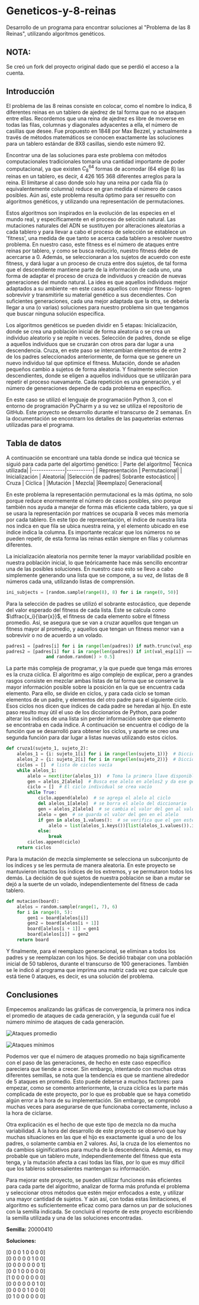 # Geneticos-y-8-reinas
Desarrollo de un programa para encontrar soluciones al "Problema de las 8 Reinas", utilizando algoritmos genéticos.

## NOTA:
Se creó un fork del proyecto original dado que se perdió el acceso a la cuenta.

## Introducción

El problema de las 8 reinas consiste en colocar, como el nombre lo indica, 8 diferentes reinas en un tablero de ajedrez de tal forma que no se ataquen entre ellas. Recordemos que una reina de ajedrez es libre de moverse en todas las filas, columnas y diagonales adyacentes a ella, el número de casillas que desee. Fue propuesto en 1848 por Max Bezzel, y actualmente a través de métodos matemáticos se conocen exactamente las soluciones para un tablero estándar de 8X8 casillas, siendo este número 92. 

Encontrar una de las soluciones para este problema con métodos computacionales tradicionales tomaría una cantidad importante de poder computacional, ya que existen $C^{64}_8$ formas de acomodar (64 elige 8) las reinas en un tablero, es decir, 4 426 165 368 diferentes arreglos para la reina. El limitarse al caso donde solo hay una reina por cada fila (o equivalentemente columna) reduce en gran medida el número de casos posibles. Aún así, este problema resulta óptimo para ser resuelto con algoritmos genéticos, y utilizando una representación de permutaciones.

Estos algoritmos son inspirados en la evolución de las especies en el mundo real, y específicamente en el proceso de selcción natural. Las mutaciones naturales del ADN se sustituyen por alteraciones aleatorias a cada tablero y para llevar a cabo el proceso de selección se establece un 'fitness', una medida de que tanto se acerca cada tablero a resolver nuestro problema. En nuestro caso, este fitness es el número de ataques entre reinas por tablero, y como se busca reducirlo, nuestro fitness debe de acercarse a 0. Además, se seleccionaran a los sujetos de acuerdo con este fitness, y dará lugar a un proceso de cruza entre dos sujetos, de tal forma que el descendiente mantiene parte de la información de cada uno, una forma de adaptar el proceso de cruza de individuos y creación de nuevas generaciones del mundo natural.  La idea es que aquellos individuos mejor adaptados a su ambiente -en este casos aquellos con mejor fitness- logren sobrevivir y transmitirle su material genético a sus decendientes. Con suficientes generaciones, cada una mejor adaptada que la otra, se debería llegar a una (o varias) soluciones para nuestro problema sin que tengamos que buscar ninguna solución específica.

Los algoritmos genéticos se pueden dividir en 5 etapas: Inicialización, donde se crea una población inicial de forma aleatoria o se crea un individuo aleatorio y se repite n veces. Selección de padres, donde se elige a aquellos individuos que se cruzarán con otros para dar lugar a una descendencia. Cruza, en este paso se intercambian elementos de entre 2 de los padres seleccionados anteriormente, de forma que se genere un nuevo individuo tal que optimice el fitness. Mutación, donde se añaden pequeños cambio a sujetos de forma aleatoria. Y finalmente seleccion descendientes, donde se eligen a aquellos individuos que se utilizarán para repetir el proceso nuevamante. Cada repetición es una generación, y el número de generaciones depende de cada problema en específico.

En este caso se utilizó el lenguaje de programación Python 3, con el entorno de programación PyCharm y a su vez se utiliza el repositorio de GitHub. Este proyecto se desarrollo durante el transcurso de 2 semanas. En la documentación se encontrarn los detalles de las paqueterías externas utilizadas para el programa.

## Tabla de datos
A continuación se encontraré una tabla donde se indica qué técnica se siguió para cada parte del algortimo genético:
| Parte del algoritmo| Técnica utilizada|
|--------------|-----------|
| Representación | Permutacional|
| Inicialización | Aleatoria|
|Selección de padres| Sobrante estocástico|
| Cruza | Cíclica |
|Mutación | Mezcla|
|Reemplazo| Generacional|

En este problema la representación permutacional es la más óptima, no solo porque reduce enormemente el número de casos posibles, sino porque también nos ayuda a manejar de forma más eficiente cada tablero, ya que si se usara la representación por matrices se ocuparía 8 veces más memoria por cada tablero. En este tipo de representación, el índice de nuestra lista nos indica en que fila se ubica nuestra reina, y el elemento ubicado en ese índice indica la columna. Es importante recalcar que los números no se pueden repetir, de esta forma las reinas están siempre en filas y columnas diferentes.

La inicialización aleatoria nos permite tener la mayor variabilidad posible en nuestra población inicial, lo que teóricamente hace más sencillo encontrar una de las posibles soluciones. En nuestro caso esto se llevo a cabo simplemente generando una lista que se compone, a su vez, de listas de 8 números cada una, utilizando listas de comprensión.

``` python
ini_subjects = [random.sample(range(8), 8) for i in range(0, 50)]
```
Para la selección de padres se utilizó el sobrante estocástico, que depende del valor esperado del fitness de cada lista. Este se calcula como 
$\dfrac{x_i}{\bar{x}}$, el fitness de cada elemento sobre el fitness promedio. Así, se asegura que se van a cruzar aquellos que tengan un fitness mayor al promedio, y aquellos que tengan un fitness menor van a sobrevivir o no de acuerdo a un volado.
```python
padres1 = [padres[i] for i in range(len(padres)) if math.trunc(val_esp[i]) > 0]
padres2 = [padres[i] for i in range(len(padres)) if int(val_esp[i]) == 0
               and random.random() > 0.5]
```
La parte más compleja de programar, y la que puede que tenga más errores es la cruza cíclica. El algoritmo es algo complejo de explicar, pero a grandes rasgos consiste en mezclar ambas listas de tal forma que se conserve la mayor información posible sobre la posición en la que se encuentra cada elemento. Para ello, se divide en ciclos, y para cada ciclo se toman elementos de un padre, y elementos del otro padre para el siguiente ciclo. Esos ciclos nos dicen que índices de cada padre se heredan al hijo. En este paso resulto muy útil el uso de los diccionarios de Python, para poder alterar los índices de una lista sin perder información sobre que elemento se encontraba en cada índice. A continuación se encuentra el código de la función que se desarrolló  para obtener los ciclos, y aparte se creo una segunda función para dar lugar a listas nuevas utilizando estos ciclos.
```python
def cruza1(sujeto_1, sujeto_2):
    alelos_1 = {i: sujeto_1[i] for i in range(len(sujeto_1))}  # Diccionario de los alelos del primer sujeto
    alelos_2 = {i: sujeto_2[i] for i in range(len(sujeto_2))}  # Diccionario de los alelos del segundo sujeto
    ciclos = []  # lista de ciclos vacía
    while alelos_1:
        alelo = next(iter(alelos_1))  # Toma la primera llave disponible en alelos 1
        gen = alelos_2[alelo]  # Busca ese alelo en alelos2 y da ese gen
        ciclo = []  # El ciclo individual se crea vacío
        while True:
            ciclo.append(alelo)  # se agrega el alelo al ciclo
            del alelos_1[alelo]  # se borra el alelo del diccionario
            gen = alelos_2[alelo]  # se cambia el valor del gen al valor del alelo actual
            alelo = gen  # se guarda el valor del gen en el alelo
            if gen in alelos_1.values():  # se verifica que el gen esté en los disponibles
                alelo = list(alelos_1.keys())[list(alelos_1.values()).index(alelo)]
            else:
                break
        ciclos.append(ciclo)
    return ciclos
```
Para la mutación de mezcla simplemente se selecciona un subconjunto de los índices y se les permuta de manera aleatoria. En este proyecto se mantuvieron intactos los índices de los extremos, y se permutaron todos los demás. La decisión de qué sujetos de nuestra población se iban a mutar se dejó a la suerte de un volado, independientemente del fitness de cada tablero.

``` python
def mutacion(board):
    alelos = random.sample(range(1, 7), 6)
    for i in range(0, 5):
        gen1 = board[alelos[i]]
        gen2 = board[alelos[i + 1]]
        board[alelos[i + 1]] = gen1
        board[alelos[i]] = gen2
    return board
```
Y finalmente, para el reemplazo generacional, se eliminan a todos los padres y se reemplazan con los hijos. Se decidió trabajar con una población inicial de 50 tableros, durante el transcurso de 100 generaciones. También se le indicó al programa que imprima una matriz cada vez que calcule que está tiene 0 ataques, es decir, es una solución del problema.

## Conclusiones

Empecemos analizando las gráficas de convergencia, la primera nos indica el promedio de ataques de cada generación, y la segunda cuál fue el número mínimo de ataques de cada generación.

![Ataques promedio](https://github.com/Sesilu00/Geneticos-y-8-reinas/blob/main/ataques_promedio.png)

![Ataques mínimos](https://github.com/Sesilu00/Geneticos-y-8-reinas/blob/main/ataques_minimos.png)

Podemos ver que el número de ataques promedio no baja significamente con el paso de las generaciones, de hecho en este caso específico pareciera que tiende a crecer. Sin embargo, intentando con muchas otras diferentes semillas, se nota que la tendencia es que se mantiene alrededor de 5 ataques en promedio. Esto puede deberse a muchos factores: para empezar, como se comento anteriormente, la cruza cíclica es la parte más complicada de este proyecto, por lo que es probable que se haya cometido algún error a la hora de su implementación. Sin embargo, se comprobó muchas veces para asegurarse de que funcionaba correctamente, incluso a la hora de ciclarse.

Otra explicación es el hecho de que este tipo de mezcla no da mucha variabilidad. A la hora del desarrollo de este proyecto se observó que hay muchas situaciones en las que el hijo es exactamente igual a uno de los padres, o solamente cambia en 2 valores. Así, la cruza de los elementos no da cambios siginificativos para mucha de la descendencia. Además, es muy probable que un tablero mute, independientemente del fitness que esta tenga, y la mutación afecta a casi todas las filas, por lo que es muy díficil que los tableros sobresalientes mantengan su información.

Para mejorar este proyecto, se pueden utilizar funciones más eficientes para cada parte del algoritmo, analizar de forma más profunda el problema y seleccionar otros métodos que estén mejor enfocados a este, y utilizar una mayor cantidad de sujetos. Y aún así, con todas estas limitaciones, el algoritmo es suficientemente eficaz como para darnos un par de soluciones con la semilla indicada. Se concluirá el reporte de este proyecto escribiendo la semilla utilizada y una de las soluciones encontradas. 

**Semilla:**  20000410

**Soluciones:**

 [0 0 0 1 0 0 0 0] \
 [0 0 0 0 0 1 0 0] \
 [0 0 0 0 0 0 0 1] \
 [0 0 1 0 0 0 0 0] 
 \
 [1 0 0 0 0 0 0 0] \
 [0 0 0 0 0 0 1 0] \
 [0 0 0 0 1 0 0 0] \
 [0 1 0 0 0 0 0 0] 

